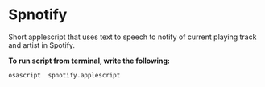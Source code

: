 # Spnotify
Short applescript that uses text to speech to notify of current playing track and artist in Spotify.

**To run script from terminal, write the following:**
```
osascript  spnotify.applescript
```
